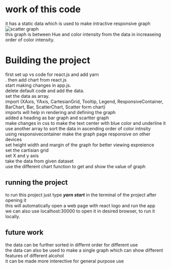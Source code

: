 # work of this code <br>
it has a static data which is used to make intractive responsive graph <br>
![scatter graph](https://user-images.githubusercontent.com/111493898/188261242-3eb99da6-a636-4f2a-9e92-7f7fde134273.png)<br>
this graph is between Hue and color intensity from the data in increaseing order of color intensity.

# Building the project
first set up vs code for react.js and add yarn<br>.
then add chart from react.js<br>
start making changes in app.js.<br>
delete default code and add the data.<br>
set the data as array.<br>
import  (XAxis, YAxis, CartesianGrid, Tooltip, Legend, ResponsiveContainer, BarChart, Bar, ScatterChart, Scatter form chart) <br>
imports will help in rendering and defining the graph<br>
added a heading as bar graph and scartter graph<br>
make changes in css to make the text center with blue color and underline it <br>
use another array to sort the data in ascending order of color intnsity<br>
using responsivecontainer make the graph page responsive on other devices<br>
set height width and margin of the graph for better viewing expreience<br>
set the cartisian grid<br>
set X and y axis<br>
take the data from given dataset<br>
use the different chart function to get and show the value of graph <br>

 ## running the project 
 to run this project just type **_yarn start_** in the terminal of the project after opening it<br>
 this will automatically open a web page with react logo and run the app<br>
 we can also use localhost:30000 to open it in desired browser, to run it locally.

 ## future work
 the data can be further sorted in differnt order for different use<br>
 the data can also be used to make a single graph which can show different features of different alcohol<br>
 it can be made more interective for general purpose use<br>

